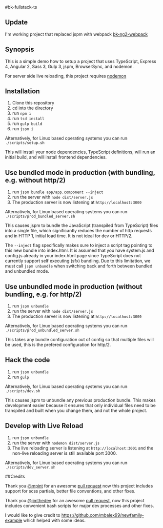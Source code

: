 #bk-fullstack-ts

## Update
I'm working project that replaced jspm with webpack
[bk-ng2-webpack](https://github.com/bkinsey808/bk-ng2-webpack)

## Synopsis

This is a simple demo how to setup a project that uses TypeScript, Express 4, Angular 2, Sass 3, Gulp 3, jspm, BrowserSync, and nodemon.

For server side live reloading, this project requires [nodemon](https://github.com/remy/nodemon)

## Installation
1. Clone this repository
2. cd into the directory
3. run `npm i`
4. run `tsd install`
4. run `gulp build`
5. run `jspm i`

Alternatively, for Linux based operating systems you can run `./scripts/setup.sh`

This will install your node dependencies, TypeScript definitions, will run an initial build, and will install frontend dependencies.

## Use bundled mode in production (with bundling, e.g. without http/2)
1. run `jspm bundle app/app.component --inject`
2. run the server with `node dist/server.js`
3. The production server is now listening at `http://localhost:3000`

Alternatively, for Linux based operating systems you can run `./scripts/prod_bundled_server.sh`

This causes jspm to bundle the JavaScript (transpiled from TypeScript) files into a single file,
which significantly reduces the number of http requests and in HTTP 1, initial load time. It is not ideal for dev or HTTP/2.

The `--inject` flag specifically makes sure to inject a script tag pointing to this new bundle into index.html. It is assumed that you have system.js and config.js already in your index.html page since TypeScript does not currently support self executing (sfx) bundling. Due to this limitation, we must call `jspm unbundle` when switching back and forth between bundled and unbundled mode.

## Use unbundled mode in production (without bundling, e.g. for http/2)
1. run `jspm unbundle`
2. run the server with `node dist/server.js`
3. The production server is now listening at `http://localhost:3000`

Alternatively, for Linux based operating systems you can run `./scripts/prod_unbundled_server.sh`

This takes any bundle configuration out of config so that multiple files will be used, this is the prefered configuration for http/2.

## Hack the code
1. run `jspm unbundle`
2. run `gulp`

Alternatively, for Linux based operating systems you can run `./scripts/dev.sh`

This causes jspm to unbundle any previous production bundle. This makes development easier because it ensures that only individual files need to be transpiled and built when you change them, and not the whole project.

## Develop with Live Reload
1. run `jspm unbundle`
2. run the server with `nodemon dist/server.js`
3. The live reloading server is listening at `http://localhost:3001` and the
non-live reloading server is still available port 3000.

Alternatively, for Linux based operating systems you can run `./scripts/dev_server.sh`

##Credits

Thank you [@mpint](https://github.com/mpint) for an awesome [pull request](https://github.com/bkinsey808/bk-fullstack-ts/pull/9)
now this project includes support for scss partials, better file conventions, and other fixes.

Thank you [@jimthedev](https://github.com/jimthedev) for an awesome [pull request](https://github.com/bkinsey808/bk-fullstack-ts/pull/2),
now this project includes convenient bash scripts for major dev processes and other fixes.

I would like to give credit to https://github.com/mbalex99/newfamily-example which helped with some ideas.

